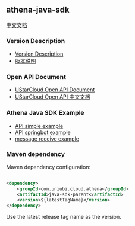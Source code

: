 ## athena-java-sdk

[中文文档](./README.md)

### Version Description

* [Version Description](./docs/VersionDesc.md)
* [版本说明](./docs/VersionDesc-zh_CN.md)

### Open API Document

* [UStarCloud Open API Document](./docs/UStar%20cloud%20open%20API.md)
* [UStarCloud Open API 中文文档](./docs/UStar%20Cloud%20open%20API-zh_CN.md)

### Athena Java SDK Example

* [API simple example](./sdk-examples/api-simple-example)
* [API springbot example](./sdk-examples/api-springbot-example)
* [message receive example](./sdk-examples/message-receive-example)

### Maven dependency
Maven dependency configuration:
```xml

<dependency>
    <groupId>com.uniubi.cloud.athena</groupId>
    <artifactId>java-sdk-parent</artifactId>
    <version>${latestTagName}</version>
</dependency>
```
Use the latest release tag name as the version.